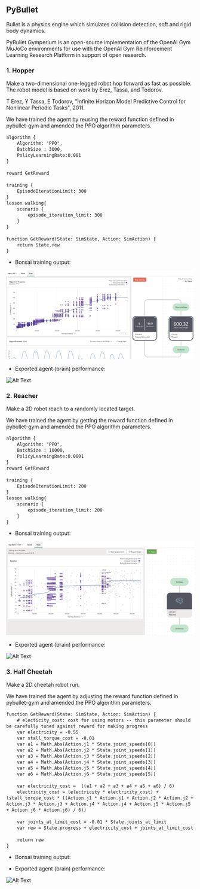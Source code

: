 ## PyBullet

Bullet is a physics engine which simulates collision detection, soft and rigid body dynamics.

PyBullet Gymperium is an open-source implementation of the OpenAI Gym MuJoCo environments for use with the OpenAI Gym Reinforcement Learning Research Platform in support of open research.

### 1. Hopper

Make a two-dimensional one-legged robot hop forward as fast as possible.
The robot model is based on work by Erez, Tassa, and Todorov.

T Erez, Y Tassa, E Todorov, "Infinite Horizon Model Predictive Control for Nonlinear Periodic Tasks", 2011.

We have trained the agent by reusing the reward function defined in pybullet-gym and amended the PPO algorithm parameters.

```
algorithm {
    Algorithm: "PPO",
    BatchSize : 3000,
    PolicyLearningRate:0.001
}

reward GetReward

training {
    EpisodeIterationLimit: 300
}
lesson walking{
    scenario {
        episode_iteration_limit: 300
    }
}

function GetReward(State: SimState, Action: SimAction) {
    return State.rew
}    
```

- Bonsai training output:

![Alt Text](../../assets/hopper.jpg)

- Exported agent (brain) performance:

![Alt Text](../../assets/hoppers.gif)

### 2. Reacher

Make a 2D robot reach to a randomly located target.

We have trained the agent by getting the reward function defined in pybullet-gym and amended the PPO algorithm parameters.

```
algorithm {
    Algorithm: "PPO",
    BatchSize : 10000,
    PolicyLearningRate:0.0001
}
reward GetReward

training {
    EpisodeIterationLimit: 200
}
lesson walking{
    scenario {
        episode_iteration_limit: 200
    }
}
```

- Bonsai training output:

![Alt Text](../../assets/reacher.jpg)

- Exported agent (brain) performance:

![Alt Text](../../assets/reacher.gif)

### 3. Half Cheetah

Make a 2D cheetah robot run.

We have trained the agent by adjusting the reward function defined in pybullet-gym and amended the PPO algorithm parameters.

```
function GetReward(State: SimState, Action: SimAction) {
    # electicity_cost: cost for using motors -- this parameter should be carefully tuned against reward for making progress
    var electricity = -0.55
    var stall_torque_cost = -0.01
    var a1 = Math.Abs(Action.j1 * State.joint_speeds[0])
    var a2 = Math.Abs(Action.j2 * State.joint_speeds[1])
    var a3 = Math.Abs(Action.j3 * State.joint_speeds[2])
    var a4 = Math.Abs(Action.j4 * State.joint_speeds[3])
    var a5 = Math.Abs(Action.j5 * State.joint_speeds[4])
    var a6 = Math.Abs(Action.j6 * State.joint_speeds[5])

    var electricity_cost =  ((a1 + a2 + a3 + a4 + a5 + a6) / 6)
    electricity_cost = (electricity * electricity_cost) + (stall_torque_cost * ((Action.j1 * Action.j1 + Action.j2 * Action.j2 + Action.j3 * Action.j3 + Action.j4 * Action.j4 + Action.j5 * Action.j5 + Action.j6 * Action.j6) / 6))

    var joints_at_limit_cost = -0.01 * State.joints_at_limit
    var rew = State.progress + electricity_cost + joints_at_limit_cost

    return rew
}
```

- Bonsai training output:



- Exported agent (brain) performance:

![Alt Text](../../assets/half_cheetah.gif)